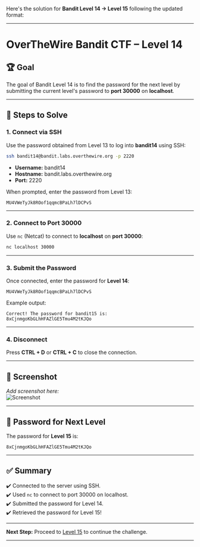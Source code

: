 Here's the solution for **Bandit Level 14 → Level 15** following the updated format:

---

# OverTheWire Bandit CTF – Level 14

## 🏆 **Goal**  
The goal of Bandit Level 14 is to find the password for the next level by submitting the current level's password to **port 30000** on **localhost**.

---

## 🚀 **Steps to Solve**

### 1. **Connect via SSH**  
Use the password obtained from Level 13 to log into **bandit14** using SSH:

```bash
ssh bandit14@bandit.labs.overthewire.org -p 2220
```

- **Username:** bandit14  
- **Hostname:** bandit.labs.overthewire.org  
- **Port:** 2220  

When prompted, enter the password from Level 13:

```
MU4VWeTyJk8ROof1qqmcBPaLh7lDCPvS
```

---

### 2. **Connect to Port 30000**  
Use `nc` (Netcat) to connect to **localhost** on **port 30000**:

```bash
nc localhost 30000
```

---

### 3. **Submit the Password**  
Once connected, enter the password for **Level 14**:

```
MU4VWeTyJk8ROof1qqmcBPaLh7lDCPvS
```

Example output:
```
Correct! The password for bandit15 is:
8xCjnmgoKbGLhHFAZlGE5Tmu4M2tKJQo
```

---

### 4. **Disconnect**  
Press **CTRL + D** or **CTRL + C** to close the connection.

---

## 📸 **Screenshot**  
*Add screenshot here:*  
![Screenshot](path/to/screenshot.png)

---

## 🔑 **Password for Next Level**  
The password for **Level 15** is:

```
8xCjnmgoKbGLhHFAZlGE5Tmu4M2tKJQo
```

---

## ✅ **Summary**  
✔️ Connected to the server using SSH.  
✔️ Used `nc` to connect to port 30000 on localhost.  
✔️ Submitted the password for Level 14.  
✔️ Retrieved the password for Level 15!  

---

**Next Step:** Proceed to [Level 15](https://overthewire.org/wargames/bandit/bandit15.html) to continue the challenge.  

---
